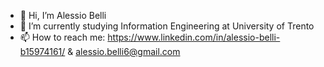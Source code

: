 - 👋 Hi, I’m Alessio Belli
- 🌱 I’m currently studying Information Engineering at University of Trento
- 📫 How to reach me: https://www.linkedin.com/in/alessio-belli-b15974161/ & alessio.belli6@gmail.com

<!---
alessioBelli/alessioBelli is a ✨ special ✨ repository because its `README.md` (this file) appears on your GitHub profile.
You can click the Preview link to take a look at your changes.
--->
